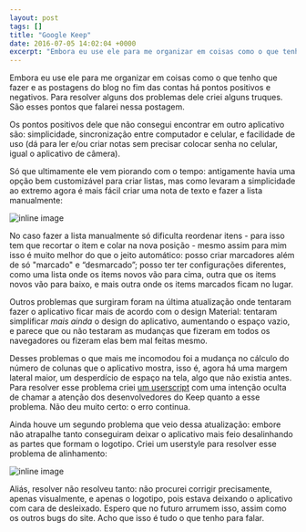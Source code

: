 ```yaml
---
layout: post
tags: []
title: "Google Keep"
date: 2016-07-05 14:02:04 +0000
excerpt: "Embora eu use ele para me organizar em coisas como o que tenho que fazer e as postagens do blog no fim das contas há pontos positivos e..."
---
```


Embora eu use ele para me organizar em coisas como o que tenho que fazer e as postagens do blog no fim das contas há pontos positivos e negativos. Para resolver alguns dos problemas dele criei alguns truques. São esses pontos que falarei nessa postagem.

Os pontos positivos dele que não consegui encontrar em outro aplicativo são: simplicidade, sincronização entre computador e celular, e facilidade de uso (dá para ler e/ou criar notas sem precisar colocar senha no celular, igual o aplicativo de câmera).

Só que ultimamente ele vem piorando com o tempo: antigamente havia uma opção bem customizável para criar listas, mas como levaram a simplicidade ao extremo agora é mais fácil criar uma nota de texto e fazer a lista manualmente:

![inline image](https://i.imgur.com/g1hqUhR.jpg)

No caso fazer a lista manualmente só dificulta reordenar itens - para isso tem que recortar o item e colar na nova posição - mesmo assim para mim isso é muito melhor do que o jeito automático: posso criar marcadores além de só "marcado" e “desmarcado”; posso ter ter configurações diferentes, como uma lista onde os items novos vão para cima, outra que os items novos vão para baixo, e mais outra onde os items marcados ficam no lugar.

Outros problemas que surgiram foram na última atualização onde tentaram fazer o aplicativo ficar mais de acordo com o design Material: tentaram simplificar *mais ainda* o design do aplicativo, aumentando o espaço vazio, e parece que ou não testaram as mudanças que fizeram em todos os navegadores ou fizeram elas bem mal feitas mesmo.

Desses problemas o que mais me incomodou foi a mudança no cálculo do número de colunas que o aplicativo mostra, isso é, agora há uma margem lateral maior, um desperdício de espaço na tela, algo que não existia antes. Para resolver esse problema criei [um userscript](https://gist.github.com/qgustavor/14737d413a6d24dbeb0a4424bf2464cc) com uma intenção oculta de chamar a atenção dos desenvolvedores do Keep quanto a esse problema. Não deu muito certo: o erro continua.

Ainda houve um segundo problema que veio dessa atualização: embore não atrapalhe tanto conseguiram deixar o aplicativo mais feio desalinhando as partes que formam o logotipo. Criei um userstyle para resolver esse problema de alinhamento:

![inline image](https://i.imgur.com/NXcITnL.jpg)

Aliás, resolver não resolveu tanto: não procurei corrigir precisamente, apenas visualmente, e apenas o logotipo, pois estava deixando o aplicativo com cara de desleixado. Espero que no futuro arrumem isso, assim como os outros bugs do site. Acho que isso é tudo o que tenho para falar.
